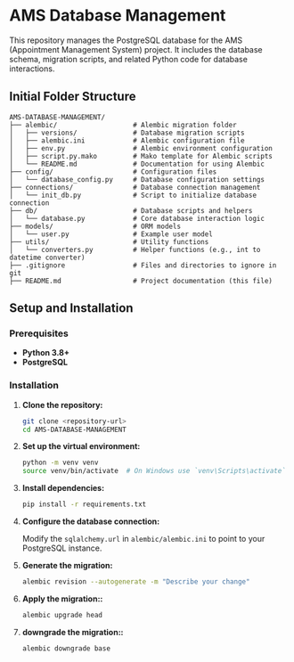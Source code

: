 # AMS Database Management

This repository manages the PostgreSQL database for the AMS (Appointment Management System) project. It includes the database schema, migration scripts, and related Python code for database interactions.


## Initial Folder Structure

```
AMS-DATABASE-MANAGEMENT/
├── alembic/                   # Alembic migration folder
│   ├── versions/              # Database migration scripts
│   ├── alembic.ini            # Alembic configuration file
│   ├── env.py                 # Alembic environment configuration
│   ├── script.py.mako         # Mako template for Alembic scripts
│   └── README.md              # Documentation for using Alembic
├── config/                    # Configuration files
│   └── database_config.py     # Database configuration settings
├── connections/               # Database connection management
│   └── init_db.py             # Script to initialize database connection
├── db/                        # Database scripts and helpers
│   └── database.py            # Core database interaction logic
├── models/                    # ORM models
│   └── user.py                # Example user model
├── utils/                     # Utility functions
│   └── converters.py          # Helper functions (e.g., int to datetime converter)
├── .gitignore                 # Files and directories to ignore in git
├── README.md                  # Project documentation (this file)
```

## Setup and Installation

### Prerequisites

- **Python 3.8+**
- **PostgreSQL**

### Installation

1. **Clone the repository:**

   ```bash
   git clone <repository-url>
   cd AMS-DATABASE-MANAGEMENT
   ```

2. **Set up the virtual environment:**

   ```bash
   python -m venv venv
   source venv/bin/activate  # On Windows use `venv\Scripts\activate`
   ```

3. **Install dependencies:**

   ```bash
   pip install -r requirements.txt
   ```

4. **Configure the database connection:**

   Modify the `sqlalchemy.url` in `alembic/alembic.ini` to point to your PostgreSQL instance.



5. **Generate the migration:**

   ```bash
   alembic revision --autogenerate -m "Describe your change"
   ```


6. **Apply the migration::**

   ```bash
   alembic upgrade head
   ```


7. **downgrade the migration::**

   ```bash
   alembic downgrade base
   ```


